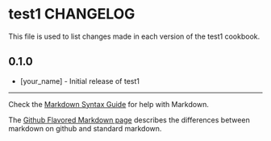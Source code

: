 # test1 CHANGELOG

This file is used to list changes made in each version of the test1 cookbook.

## 0.1.0
- [your_name] - Initial release of test1

- - -
Check the [Markdown Syntax Guide](http://daringfireball.net/projects/markdown/syntax) for help with Markdown.

The [Github Flavored Markdown page](http://github.github.com/github-flavored-markdown/) describes the differences between markdown on github and standard markdown.
